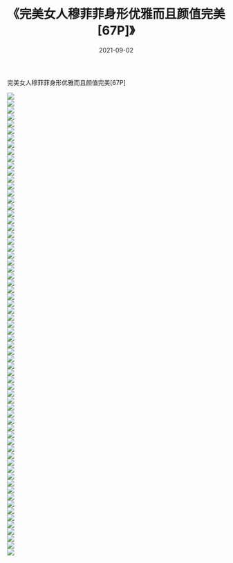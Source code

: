 ﻿---
layout: post
title:  《完美女人穆菲菲身形优雅而且颜值完美[67P]》
date:   2021-09-02
img: http://pic.660000.xyz/1:/性感/2021/完美女人穆菲菲身形优雅而且颜值完美[67P]/000.jpg
categories: [美女, 清纯, 唯美]
---

完美女人穆菲菲身形优雅而且颜值完美[67P]

  ![](http://pic.660000.xyz/1:/性感/2021/完美女人穆菲菲身形优雅而且颜值完美[67P]/001.jpg) <br> ![](http://pic.660000.xyz/1:/性感/2021/完美女人穆菲菲身形优雅而且颜值完美[67P]/002.jpg) <br> ![](http://pic.660000.xyz/1:/性感/2021/完美女人穆菲菲身形优雅而且颜值完美[67P]/003.jpg) <br> ![](http://pic.660000.xyz/1:/性感/2021/完美女人穆菲菲身形优雅而且颜值完美[67P]/004.jpg) <br> ![](http://pic.660000.xyz/1:/性感/2021/完美女人穆菲菲身形优雅而且颜值完美[67P]/005.jpg) <br> ![](http://pic.660000.xyz/1:/性感/2021/完美女人穆菲菲身形优雅而且颜值完美[67P]/006.jpg) <br> ![](http://pic.660000.xyz/1:/性感/2021/完美女人穆菲菲身形优雅而且颜值完美[67P]/007.jpg) <br> ![](http://pic.660000.xyz/1:/性感/2021/完美女人穆菲菲身形优雅而且颜值完美[67P]/008.jpg) <br> ![](http://pic.660000.xyz/1:/性感/2021/完美女人穆菲菲身形优雅而且颜值完美[67P]/009.jpg) <br> ![](http://pic.660000.xyz/1:/性感/2021/完美女人穆菲菲身形优雅而且颜值完美[67P]/010.jpg) <br> ![](http://pic.660000.xyz/1:/性感/2021/完美女人穆菲菲身形优雅而且颜值完美[67P]/011.jpg) <br> ![](http://pic.660000.xyz/1:/性感/2021/完美女人穆菲菲身形优雅而且颜值完美[67P]/012.jpg) <br> ![](http://pic.660000.xyz/1:/性感/2021/完美女人穆菲菲身形优雅而且颜值完美[67P]/013.jpg) <br> ![](http://pic.660000.xyz/1:/性感/2021/完美女人穆菲菲身形优雅而且颜值完美[67P]/014.jpg) <br> ![](http://pic.660000.xyz/1:/性感/2021/完美女人穆菲菲身形优雅而且颜值完美[67P]/015.jpg) <br> ![](http://pic.660000.xyz/1:/性感/2021/完美女人穆菲菲身形优雅而且颜值完美[67P]/016.jpg) <br> ![](http://pic.660000.xyz/1:/性感/2021/完美女人穆菲菲身形优雅而且颜值完美[67P]/017.jpg) <br> ![](http://pic.660000.xyz/1:/性感/2021/完美女人穆菲菲身形优雅而且颜值完美[67P]/018.jpg) <br> ![](http://pic.660000.xyz/1:/性感/2021/完美女人穆菲菲身形优雅而且颜值完美[67P]/019.jpg) <br> ![](http://pic.660000.xyz/1:/性感/2021/完美女人穆菲菲身形优雅而且颜值完美[67P]/020.jpg) <br> ![](http://pic.660000.xyz/1:/性感/2021/完美女人穆菲菲身形优雅而且颜值完美[67P]/021.jpg) <br> ![](http://pic.660000.xyz/1:/性感/2021/完美女人穆菲菲身形优雅而且颜值完美[67P]/022.jpg) <br> ![](http://pic.660000.xyz/1:/性感/2021/完美女人穆菲菲身形优雅而且颜值完美[67P]/023.jpg) <br> ![](http://pic.660000.xyz/1:/性感/2021/完美女人穆菲菲身形优雅而且颜值完美[67P]/024.jpg) <br> ![](http://pic.660000.xyz/1:/性感/2021/完美女人穆菲菲身形优雅而且颜值完美[67P]/025.jpg) <br> ![](http://pic.660000.xyz/1:/性感/2021/完美女人穆菲菲身形优雅而且颜值完美[67P]/026.jpg) <br> ![](http://pic.660000.xyz/1:/性感/2021/完美女人穆菲菲身形优雅而且颜值完美[67P]/027.jpg) <br> ![](http://pic.660000.xyz/1:/性感/2021/完美女人穆菲菲身形优雅而且颜值完美[67P]/028.jpg) <br> ![](http://pic.660000.xyz/1:/性感/2021/完美女人穆菲菲身形优雅而且颜值完美[67P]/029.jpg) <br> ![](http://pic.660000.xyz/1:/性感/2021/完美女人穆菲菲身形优雅而且颜值完美[67P]/030.jpg) <br> ![](http://pic.660000.xyz/1:/性感/2021/完美女人穆菲菲身形优雅而且颜值完美[67P]/031.jpg) <br> ![](http://pic.660000.xyz/1:/性感/2021/完美女人穆菲菲身形优雅而且颜值完美[67P]/032.jpg) <br> ![](http://pic.660000.xyz/1:/性感/2021/完美女人穆菲菲身形优雅而且颜值完美[67P]/033.jpg) <br> ![](http://pic.660000.xyz/1:/性感/2021/完美女人穆菲菲身形优雅而且颜值完美[67P]/034.jpg) <br> ![](http://pic.660000.xyz/1:/性感/2021/完美女人穆菲菲身形优雅而且颜值完美[67P]/035.jpg) <br> ![](http://pic.660000.xyz/1:/性感/2021/完美女人穆菲菲身形优雅而且颜值完美[67P]/036.jpg) <br> ![](http://pic.660000.xyz/1:/性感/2021/完美女人穆菲菲身形优雅而且颜值完美[67P]/037.jpg) <br> ![](http://pic.660000.xyz/1:/性感/2021/完美女人穆菲菲身形优雅而且颜值完美[67P]/038.jpg) <br> ![](http://pic.660000.xyz/1:/性感/2021/完美女人穆菲菲身形优雅而且颜值完美[67P]/039.jpg) <br> ![](http://pic.660000.xyz/1:/性感/2021/完美女人穆菲菲身形优雅而且颜值完美[67P]/040.jpg) <br> ![](http://pic.660000.xyz/1:/性感/2021/完美女人穆菲菲身形优雅而且颜值完美[67P]/041.jpg) <br> ![](http://pic.660000.xyz/1:/性感/2021/完美女人穆菲菲身形优雅而且颜值完美[67P]/042.jpg) <br> ![](http://pic.660000.xyz/1:/性感/2021/完美女人穆菲菲身形优雅而且颜值完美[67P]/043.jpg) <br> ![](http://pic.660000.xyz/1:/性感/2021/完美女人穆菲菲身形优雅而且颜值完美[67P]/044.jpg) <br> ![](http://pic.660000.xyz/1:/性感/2021/完美女人穆菲菲身形优雅而且颜值完美[67P]/045.jpg) <br> ![](http://pic.660000.xyz/1:/性感/2021/完美女人穆菲菲身形优雅而且颜值完美[67P]/046.jpg) <br> ![](http://pic.660000.xyz/1:/性感/2021/完美女人穆菲菲身形优雅而且颜值完美[67P]/047.jpg) <br> ![](http://pic.660000.xyz/1:/性感/2021/完美女人穆菲菲身形优雅而且颜值完美[67P]/048.jpg) <br> ![](http://pic.660000.xyz/1:/性感/2021/完美女人穆菲菲身形优雅而且颜值完美[67P]/049.jpg) <br> ![](http://pic.660000.xyz/1:/性感/2021/完美女人穆菲菲身形优雅而且颜值完美[67P]/050.jpg) <br> ![](http://pic.660000.xyz/1:/性感/2021/完美女人穆菲菲身形优雅而且颜值完美[67P]/051.jpg) <br> ![](http://pic.660000.xyz/1:/性感/2021/完美女人穆菲菲身形优雅而且颜值完美[67P]/052.jpg) <br> ![](http://pic.660000.xyz/1:/性感/2021/完美女人穆菲菲身形优雅而且颜值完美[67P]/053.jpg) <br> ![](http://pic.660000.xyz/1:/性感/2021/完美女人穆菲菲身形优雅而且颜值完美[67P]/054.jpg) <br> ![](http://pic.660000.xyz/1:/性感/2021/完美女人穆菲菲身形优雅而且颜值完美[67P]/055.jpg) <br> ![](http://pic.660000.xyz/1:/性感/2021/完美女人穆菲菲身形优雅而且颜值完美[67P]/056.jpg) <br> ![](http://pic.660000.xyz/1:/性感/2021/完美女人穆菲菲身形优雅而且颜值完美[67P]/057.jpg) <br> ![](http://pic.660000.xyz/1:/性感/2021/完美女人穆菲菲身形优雅而且颜值完美[67P]/058.jpg) <br> ![](http://pic.660000.xyz/1:/性感/2021/完美女人穆菲菲身形优雅而且颜值完美[67P]/059.jpg) <br> ![](http://pic.660000.xyz/1:/性感/2021/完美女人穆菲菲身形优雅而且颜值完美[67P]/060.jpg) <br> ![](http://pic.660000.xyz/1:/性感/2021/完美女人穆菲菲身形优雅而且颜值完美[67P]/061.jpg) <br> ![](http://pic.660000.xyz/1:/性感/2021/完美女人穆菲菲身形优雅而且颜值完美[67P]/062.jpg) <br> ![](http://pic.660000.xyz/1:/性感/2021/完美女人穆菲菲身形优雅而且颜值完美[67P]/063.jpg) <br> ![](http://pic.660000.xyz/1:/性感/2021/完美女人穆菲菲身形优雅而且颜值完美[67P]/064.jpg) <br> ![](http://pic.660000.xyz/1:/性感/2021/完美女人穆菲菲身形优雅而且颜值完美[67P]/065.jpg) <br> ![](http://pic.660000.xyz/1:/性感/2021/完美女人穆菲菲身形优雅而且颜值完美[67P]/066.jpg) <br> ![](http://pic.660000.xyz/1:/性感/2021/完美女人穆菲菲身形优雅而且颜值完美[67P]/067.jpg) <br>